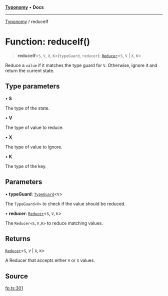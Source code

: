 [**Typonomy**](../README.md) • **Docs**

***

[Typonomy](../globals.md) / reduceIf

# Function: reduceIf()

> **reduceIf**\<`S`, `V`, `X`, `K`\>(`typeGuard`, `reducer`): [`Reducer`](../type-aliases/Reducer.md)\<`S`, `V` \| `X`, `K`\>

Reduce a `value` if it matches the type guard for `V`.
Otherwise, ignore it and return the current state.

## Type parameters

• **S**

The type of the state.

• **V**

The type of value to reduce.

• **X**

The type of value to ignore.

• **K**

The type of the key.

## Parameters

• **typeGuard**: [`TypeGuard`](../type-aliases/TypeGuard.md)\<`V`\>

The `TypeGuard<V>` to check if the value should be reduced.

• **reducer**: [`Reducer`](../type-aliases/Reducer.md)\<`S`, `V`, `K`\>

The `Reducer<S,V,K>` to reduce matching values.

## Returns

[`Reducer`](../type-aliases/Reducer.md)\<`S`, `V` \| `X`, `K`\>

A Reducer that accepts either `V` or `X` values.

## Source

[fp.ts:301](https://github.com/softcraft-development/typonomy/blob/bcea019d216cf7f686cf96fe07d66281dfcae070/src/fp.ts#L301)
